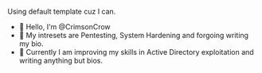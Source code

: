 Using default template cuz I can.

- 👋 Hello, I'm @CrimsonCrow
- 👀 My intresets are Pentesting, System Hardening and forgoing writing my bio.
- 🌱 Currently I am improving my skills in Active Directory exploitation and writing anything but bios.

<!---
CrimsonCrowy/CrimsonCrowy is a ✨ special ✨ repository because its `README.md` (this file) appears on your GitHub profile.
You can click the Preview link to take a look at your changes.
--->
